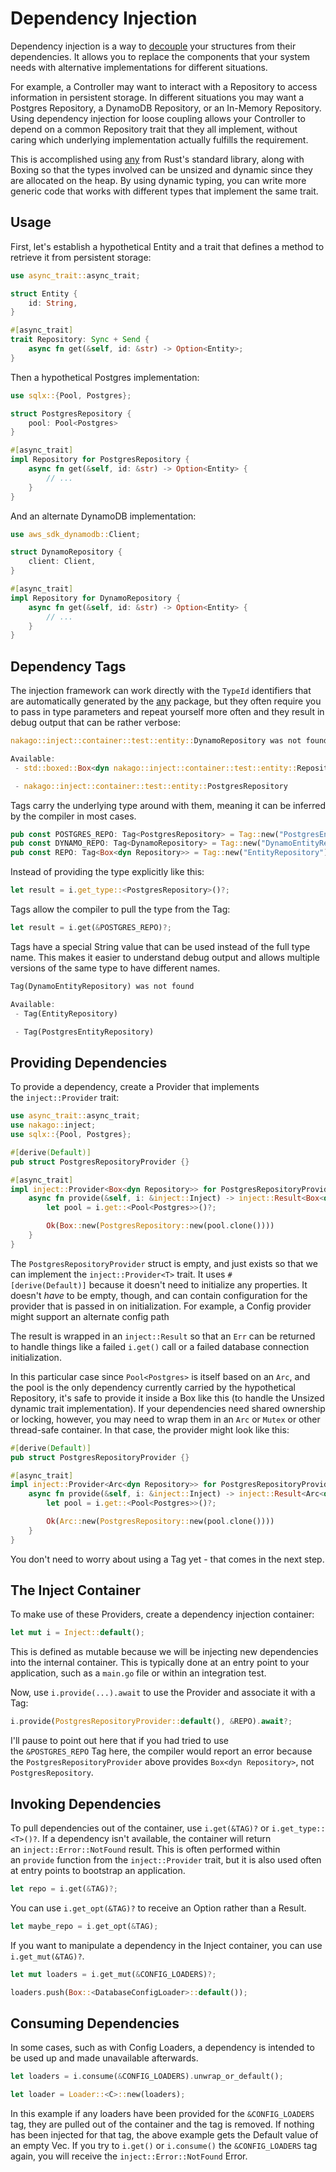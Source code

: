 # Dependency Injection

Dependency injection is a way to [decouple](https://en.wikipedia.org/wiki/Loose_coupling) your structures from their dependencies. It allows you to replace the components that your system needs with alternative implementations for different situations.

For example, a Controller may want to interact with a Repository to access information in persistent storage. In different situations you may want a Postgres Repository, a DynamoDB Repository, or an In-Memory Repository. Using dependency injection for loose coupling allows your Controller to depend on a common Repository trait that they all implement, without caring which underlying implementation actually fulfills the requirement.

This is accomplished using [any](https://doc.rust-lang.org/std/any/index.html) from Rust's standard library, along with Boxing so that the types involved can be unsized and dynamic since they are allocated on the heap. By using dynamic typing, you can write more generic code that works with different types that implement the same trait.

## Usage

First, let's establish a hypothetical Entity and a trait that defines a method to retrieve it from persistent storage:

```rust
use async_trait::async_trait;

struct Entity {
    id: String,
}

#[async_trait]
trait Repository: Sync + Send {
    async fn get(&self, id: &str) -> Option<Entity>;
}
```

Then a hypothetical Postgres implementation:

```rust
use sqlx::{Pool, Postgres};

struct PostgresRepository {
    pool: Pool<Postgres>
}

#[async_trait]
impl Repository for PostgresRepository {
    async fn get(&self, id: &str) -> Option<Entity> {
        // ...
    }
}
```

And an alternate DynamoDB implementation:

```rust
use aws_sdk_dynamodb::Client;

struct DynamoRepository {
    client: Client,
}

#[async_trait]
impl Repository for DynamoRepository {
    async fn get(&self, id: &str) -> Option<Entity> {
        // ...
    }
}
```

## Dependency Tags

The injection framework can work directly with the `TypeId` identifiers that are automatically generated by the [any](https://doc.rust-lang.org/std/any/index.html) package, but they often require you to pass in type parameters and repeat yourself more often and they result in debug output that can be rather verbose:

```rust
nakago::inject::container::test::entity::DynamoRepository was not found

Available:
 - std::boxed::Box<dyn nakago::inject::container::test::entity::Repository>

 - nakago::inject::container::test::entity::PostgresRepository
```

Tags carry the underlying type around with them, meaning it can be inferred by the compiler in most cases.

```rust
pub const POSTGRES_REPO: Tag<PostgresRepository> = Tag::new("PostgresEntityRepository");
pub const DYNAMO_REPO: Tag<DynamoRepository> = Tag::new("DynamoEntityRepository");
pub const REPO: Tag<Box<dyn Repository>> = Tag::new("EntityRepository");
```

Instead of providing the type explicitly like this:

```rust
let result = i.get_type::<PostgresRepository>()?;
```

Tags allow the compiler to pull the type from the Tag:

```rust
let result = i.get(&POSTGRES_REPO)?;
```

Tags have a special String value that can be used instead of the full type name. This makes it easier to understand debug output and allows multiple versions of the same type to have different names.

```rust
Tag(DynamoEntityRepository) was not found

Available:
 - Tag(EntityRepository)

 - Tag(PostgresEntityRepository)
```

## Providing Dependencies

To provide a dependency, create a Provider that implements the `inject::Provider` trait:

```rust
use async_trait::async_trait;
use nakago::inject;
use sqlx::{Pool, Postgres};

#[derive(Default)]
pub struct PostgresRepositoryProvider {}

#[async_trait]
impl inject::Provider<Box<dyn Repository>> for PostgresRepositoryProvider {
    async fn provide(&self, i: &inject::Inject) -> inject::Result<Box<dyn Repository>> {
        let pool = i.get::<Pool<Postgres>>()?;

        Ok(Box::new(PostgresRepository::new(pool.clone())))
    }
}
```

The `PostgresRepositoryProvider` struct is empty, and just exists so that we can implement the `inject::Provider<T>` trait. It uses `#[derive(Default)]` because it doesn't need to initialize any properties. It doesn't *have* to be empty, though, and can contain configuration for the provider that is passed in on initialization. For example, a Config provider might support an alternate config path

The result is wrapped in an `inject::Result` so that an `Err` can be returned to handle things like a failed `i.get()` call or a failed database connection initialization.

In this particular case since `Pool<Postgres>` is itself based on an `Arc`, and the pool is the only dependency currently carried by the hypothetical Repository, it's safe to provide it inside a Box like this (to handle the Unsized dynamic trait implementation). If your dependencies need shared ownership or locking, however, you may need to wrap them in an `Arc` or `Mutex` or other thread-safe container. In that case, the provider might look like this:

```rust
#[derive(Default)]
pub struct PostgresRepositoryProvider {}

#[async_trait]
impl inject::Provider<Arc<dyn Repository>> for PostgresRepositoryProvider {
    async fn provide(&self, i: &inject::Inject) -> inject::Result<Arc<dyn Repository>> {
        let pool = i.get::<Pool<Postgres>>()?;

        Ok(Arc::new(PostgresRepository::new(pool.clone())))
    }
}
```

You don't need to worry about using a Tag yet - that comes in the next step.

## The Inject Container

To make use of these Providers, create a dependency injection container:

```rust
let mut i = Inject::default();
```

This is defined as mutable because we will be injecting new dependencies into the internal container. This is typically done at an entry point to your application, such as a `main.go` file or within an integration test.

Now, use `i.provide(...).await` to use the Provider and associate it with a Tag:

```rust
i.provide(PostgresRepositoryProvider::default(), &REPO).await?;
```

I'll pause to point out here that if you had tried to use the `&POSTGRES_REPO` Tag here, the compiler would report an error because the `PostgresRepositoryProvider` above provides `Box<dyn Repository>`, not `PostgresRepository`.

## Invoking Dependencies

To pull dependencies out of the container, use `i.get(&TAG)?` or `i.get_type::<T>()?`. If a dependency isn't available, the container will return an `inject::Error::NotFound` result. This is often performed within an `provide` function from the `inject::Provider` trait, but it is also used often at entry points to bootstrap an application.

```rust
let repo = i.get(&TAG)?;
```

You can use `i.get_opt(&TAG)?` to receive an Option rather than a Result.

```rust
let maybe_repo = i.get_opt(&TAG);
```

If you want to manipulate a dependency in the Inject container, you can use `i.get_mut(&TAG)?`.

```rust
let mut loaders = i.get_mut(&CONFIG_LOADERS)?;

loaders.push(Box::<DatabaseConfigLoader>::default());
```

## Consuming Dependencies

In some cases, such as with Config Loaders, a dependency is intended to be used up and made unavailable afterwards.

```rust
let loaders = i.consume(&CONFIG_LOADERS).unwrap_or_default();

let loader = Loader::<C>::new(loaders);
```

In this example if any loaders have been provided for the `&CONFIG_LOADERS` tag, they are pulled out of the container and the tag is removed. If nothing has been injected for that tag, the above example gets the Default value of an empty Vec. If you try to `i.get()` or `i.consume()` the `&CONFIG_LOADERS` tag again, you will receive the `inject::Error::NotFound` Error.

